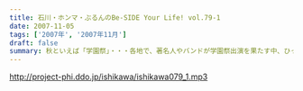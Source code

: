 ```yaml
---
title: 石川・ホンマ・ぶるんのBe-SIDE Your Life! vol.79-1
date: 2007-11-05
tags: ['2007年', '2007年11月']
draft: false
summary: 秋といえば「学園祭」・・・各地で、著名人やバンドが学園祭出演を果たす中、ひっそりと大分県を目指すパーソナリティがひとり・・・聴いていただけるとおわかりになるとは思いますがかなり、マンキツされた模様であります〜〜。NAMAE
---
```


http://project-phi.ddo.jp/ishikawa/ishikawa079_1.mp3
